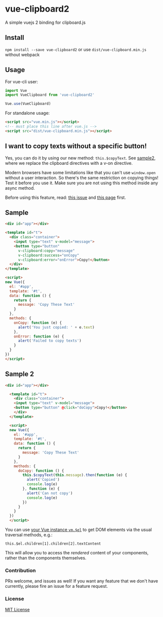 # vue-clipboard2

A simple vuejs 2 binding for clipboard.js

## Install

`npm install --save vue-clipboard2` or use `dist/vue-clipboard.min.js` without webpack

## Usage

For vue-cli user:

```javascript
import Vue
import VueClipboard from 'vue-clipboard2'

Vue.use(VueClipboard)
```

For standalone usage:

```html
<script src="vue.min.js"></script>
<!-- must place this line after vue.js -->
<script src="dist/vue-clipboard.min.js"></script>
```

## I want to copy texts without a specific button!

Yes, you can do it by using our new method: `this.$copyText`. See
[sample2](https://github.com/Inndy/vue-clipboard2/blob/master/sample2.html),
where we replace the clipboard directives with a v-on directive.

Modern browsers have some limitations like that you can't use `window.open` without a user interaction.
So there's the same restriction on copying things! Test it before you use it. Make sure you are not
using this method inside any async method.

Before using this feature, read:
[this issue](https://github.com/zenorocha/clipboard.js/issues/218) and
[this page](https://github.com/zenorocha/clipboard.js/wiki/Known-Limitations) first.

## Sample

```html
<div id="app"></div>

<template id="t">
  <div class="container">
    <input type="text" v-model="message">
    <button type="button"
      v-clipboard:copy="message"
      v-clipboard:success="onCopy"
      v-clipboard:error="onError">Copy!</button>
  </div>
</template>

<script>
new Vue({
  el: '#app',
  template: '#t',
  data: function () {
    return {
      message: 'Copy These Text'
    }
  },
  methods: {
    onCopy: function (e) {
      alert('You just copied: ' + e.text)
    },
    onError: function (e) {
      alert('Failed to copy texts')
    }
  }
})
</script>
```

## Sample 2

```html
<div id="app"></div>

  <template id="t">
    <div class="container">
    <input type="text" v-model="message">
    <button type="button" @click="doCopy">Copy!</button>
    </div>
  </template>

  <script>
  new Vue({
    el: '#app',
    template: '#t',
    data: function () {
      return {
        message: 'Copy These Text'
      }
    },
    methods: {
      doCopy: function () {
        this.$copyText(this.message).then(function (e) {
          alert('Copied')
          console.log(e)
        }, function (e) {
          alert('Can not copy')
          console.log(e)
        })
      }
    }
  })
  </script>

```

You can use [your Vue instance ```vm.$el```](https://vuejs.org/v2/api/#vm-el) to get DOM elements via the usual traversal methods, e.g.:

```this.$el.children[1].children[2].textContent```

This will allow you to access the *rendered* content of your components, rather than the components themselves.

### Contribution

PRs welcome, and issues as well! If you want any feature that we don't have currently,
please fire an issue for a feature request.

### License

[MIT License](https://github.com/Inndy/vue-clipboard2/blob/master/LICENSE)
